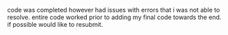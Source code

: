 code was completed however had issues with errors that i was not able to resolve.
entire code worked prior to adding my final code towards the end.
if possible would like to resubmit.
